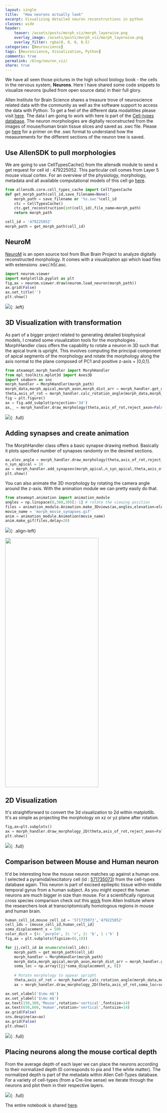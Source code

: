 ```yaml
---
layout: single
title:  "How neurons actually look"
excerpt: Visualizing detailed neuron reconstructions in python
classes: wide
header:
    teaser: /assets/posts/morph_viz/morph_layerwise.png
    overlay_image: /assets/posts/morph_viz/morph_layerwise.png
    overlay_filter: rgba(0, 0, 0, 0.5)
categories: [Neuroscience]
tags: [Neuroscience, Visualization, Python]
comments: true
permalink: /blog/neuron_viz/
share: true
---
```


We have all seen those pictures in the high school biology book - the cells in the nervous system, **Neurons**. Here I have shared some code snippets to visualize neurons (pulled from open source data) in their full glory. 

Allen Institute for Brain Science shares a treasure trove of neuroscience related data with the community as well as the software support to access the data with Python. To get a feel of the different data modalitites please visit [here](https://portal.brain-map.org/). The data I am going to work with here is part of the [Cell-types database](http://celltypes.brain-map.org/). The neuron morphologies are digitally reconstructed from the images of mouse/human brain tissue slices and saved as .swc file. Please go [here](http://www.neuronland.org/NLMorphologyConverter/MorphologyFormats/SWC/Spec.html) for a primer on the .swc format to understand how the measurements for the different sections of the neuron tree is saved.

## Use AllenSDK to pull morphologies
We are going to use CellTypesCache() from the allensdk module to send a get request for cell id : 479225052. This particular cell comes from Layer 5 mouse visual cortex. For an overview of the physiology, morphology, metadata and all available computational models of this cell go [here](http://celltypes.brain-map.org/mouse/experiment/electrophysiology/479225052).
```py
from allensdk.core.cell_types_cache import CellTypesCache
def get_morph_path(cell_id,save_filename=None):
    morph_path = save_filename or '%s.swc'%cell_id
    ctc = CellTypesCache()
    ctc.get_reconstruction(int(cell_id),file_name=morph_path)
    return morph_path 

cell_id = '479225052'
morph_path = get_morph_path(cell_id)
```

## NeuroM 
[NeuroM](https://github.com/BlueBrain/NeuroM) is an open source tool from Blue Brain Project to analyze digitally reconstructed morphology. It comes with a visualization api which load files with extensions .swc/.h5/.asc.
```py
import neurom.viewer
import matplotlib.pyplot as plt
fig,ax = neurom.viewer.draw(neurom.load_neuron(morph_path))
ax.grid(False)
ax.set_title('')
plt.show()
```

![](/assets/posts/morph_viz/morph2D_neurom.png){: .left}

## 3D Visualization with transformation
As part of a bigger project related to generating detailed biophysical models, I created some visualization tools for the morphologies [<i class="fab fa-github" style="color:black;"></i>](https://github.com/AllenInstitute/All-active-Workflow). MorphHandler class offers the capability to rotate a neuron in 3D such that the apical trunk is upright. This involves computing the principal component of apical segments of the morphology and rotate the morphology along the axis normal to the plane composed of PC1 and positive z-axis = [0,0,1].

```py
from ateamopt.morph_handler import MorphHandler
from mpl_toolkits.mplot3d import Axes3D
import seaborn as sns
morph_handler = MorphHandler(morph_path)
morph_data,morph_apical,morph_axon,morph_dist_arr = morph_handler.get_morph_coords()     
theta,axis_of_rot = morph_handler.calc_rotation_angle(morph_data,morph_apical)
fig = plt.figure()
ax = fig.add_subplot(projection='3d')
ax,_ = morph_handler.draw_morphology(theta,axis_of_rot,reject_axon=False,ax=ax)
```

![](/assets/posts/morph_viz/3D_morph_banner.png){: .full}

## Adding synapses and create animation
The MorphHandler class offers a basic synapse drawing method. Basically it plots specified number of synapses randomly on the desired sections.
```py
ax,elev_angle = morph_handler.draw_morphology(theta,axis_of_rot,reject_axon=False,morph_dist_arr=morph_dist_arr,axis_off=True,alpha=.8)
n_syn_apical = 10
ax = morph_handler.add_synapses(morph_apical,n_syn_apical,theta,axis_of_rot,ax,color='k')
plt.show()
```

You can also animate the 3D morphology by rotating the camera angle around the z-axis. With the animation module we can pretty easily do that.
```py
from ateamopt.animation import animation_module
angles = np.linspace(0,360,30)[:-1] # rotate the viewing position
files = animation_module.Animation.make_3Dviews(ax,angles,elevation=elev_angle,prefix='morph_anim/tmprot_')
movie_name = 'morph_movie_synapses.gif'
anim = animation_module.Animation(movie_name)
anim.make_gif(files,delay=20)
```
![](/assets/posts/morph_viz/Morph_with_synapses.png){: .align-left}

<img src="/assets/posts/morph_viz/morph_movie_synapses.gif" height="800" width="300">

## 2D Visualization  
It's straightforward to convert the 3d visualization to 2d within matplotlib. It's as simple as projecting the morphology on xz or yz plane after rotation. 
```py
fig,ax=plt.subplots()
ax = morph_handler.draw_morphology_2D(theta,axis_of_rot,reject_axon=False,ax=ax)
plt.show()
```

![](/assets/posts/morph_viz/2D_morph_banner.png){: .full}

## Comparison between Mouse and Human neuron
It'd be interesting how the mouse neuron matches up against a human one. I selected a pyramidal/excitatory cell (id : [571735073](http://celltypes.brain-map.org/experiment/electrophysiology/571735073?species=human)) from the cell-types database again. This neuron is part of excised epilieptic tissue within middle temporal gyrus from a human subject. As you might expect the human neurons are much bigger in size than mouse. For a scientifically rigorous cross species comparison check out this [work](https://www.nature.com/articles/s41586-019-1506-7) from Allen Institute where the researchers look at transcriptomically homologous regions in mouse and human brain. 
```py
human_cell_id,mouse_cell_id = '571735073','479225052'
cell_ids = [mouse_cell_id,human_cell_id]
soma_displacement_x = 500
color_dict = {4: 'purple', 3: 'r', 2: 'b', 1 :'k' }
fig,ax = plt.subplots(figsize=(6,10))

for jj,cell_id in enumerate(cell_ids):
    morph_path = get_morph_path(cell_id)       
    morph_handler = MorphHandler(morph_path)
    morph_data,morph_apical,morph_axon,morph_dist_arr = morph_handler.get_morph_coords()
    soma_loc = np.array([jj*soma_displacement_x, 0])
    
    # Rotate morphology to appear upright                            
    theta,axis_of_rot = morph_handler.calc_rotation_angle(morph_data,morph_apical)
    ax = morph_handler.draw_morphology_2D(theta,axis_of_rot,soma_loc=soma_loc,color_dict=color_dict,morph_dist_arr=morph_dist_arr,ax=ax,lw=1.2,reject_axon=True)  

ax.set_xlabel('$\mu m$')
ax.set_ylabel('$\mu m$')
ax.text(150,300,'Mouse',rotation='vertical',fontsize=14)
ax.text(650,600,'Human',rotation='vertical',fontsize=14)
ax.grid(False)
sns.despine(ax=ax)
ax.grid(False)
plt.show()
```

![](/assets/posts/morph_viz/mouse_vs_human.png){: .full}

## Placing neurons along the mouse cortical depth

From the average depth of each layer we can place the neurons according to their normalized depth (0 corresponds to pia and 1 the white matter). The normalized depth is part of the metadata within Allen Cell-Types database. For a variety of cell-types (from a Cre-line sense) we iterate through the neurons and plot them in their respective layers.

![](/assets/posts/morph_viz/morph_layerwise.png){: .full}

The entire notebook is shared [here]().
